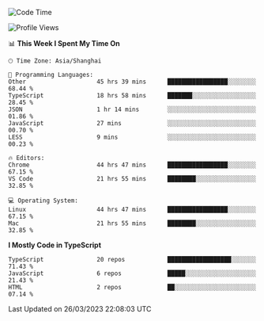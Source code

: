 <!--START_SECTION:waka-->
![Code Time](http://img.shields.io/badge/Code%20Time-4%2C126%20hrs%2047%20mins-blue)

![Profile Views](http://img.shields.io/badge/Profile%20Views-1-blue)

📊 **This Week I Spent My Time On** 

```text
🕑︎ Time Zone: Asia/Shanghai

💬 Programming Languages: 
Other                    45 hrs 39 mins      █████████████████░░░░░░░░   68.44 % 
TypeScript               18 hrs 58 mins      ███████░░░░░░░░░░░░░░░░░░   28.45 % 
JSON                     1 hr 14 mins        ░░░░░░░░░░░░░░░░░░░░░░░░░   01.86 % 
JavaScript               27 mins             ░░░░░░░░░░░░░░░░░░░░░░░░░   00.70 % 
LESS                     9 mins              ░░░░░░░░░░░░░░░░░░░░░░░░░   00.23 % 

🔥 Editors: 
Chrome                   44 hrs 47 mins      █████████████████░░░░░░░░   67.15 % 
VS Code                  21 hrs 55 mins      ████████░░░░░░░░░░░░░░░░░   32.85 % 

💻 Operating System: 
Linux                    44 hrs 47 mins      █████████████████░░░░░░░░   67.15 % 
Mac                      21 hrs 55 mins      ████████░░░░░░░░░░░░░░░░░   32.85 % 
```

**I Mostly Code in TypeScript** 

```text
TypeScript               20 repos            ██████████████████░░░░░░░   71.43 % 
JavaScript               6 repos             █████░░░░░░░░░░░░░░░░░░░░   21.43 % 
HTML                     2 repos             ██░░░░░░░░░░░░░░░░░░░░░░░   07.14 % 
```




 Last Updated on 26/03/2023 22:08:03 UTC
<!--END_SECTION:waka-->
